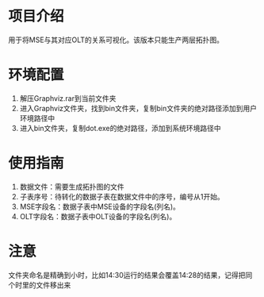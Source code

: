 # 项目介绍

用于将MSE与其对应OLT的关系可视化。该版本只能生产两层拓扑图。

# 环境配置

1. 解压Graphviz.rar到当前文件夹
2. 进入Graphviz文件夹，找到bin文件夹，复制bin文件夹的绝对路径添加到用户环境路径中
3. 进入bin文件夹，复制dot.exe的绝对路径，添加到系统环境路径中

# 使用指南

1. 数据文件：需要生成拓扑图的文件
2. 子表序号：待转化的数据子表在数据文件中的序号，编号从1开始。
3. MSE字段名：数据子表中MSE设备的字段名(列名)。
4. OLT字段名：数据子表中OLT设备的字段名(列名)。

# 注意

文件夹命名是精确到小时，比如14:30运行的结果会覆盖14:28的结果，记得把同个时里的文件移出来